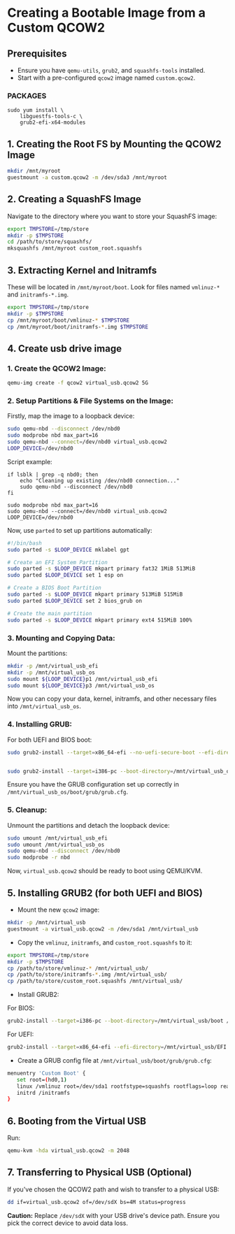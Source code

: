 # Creating a Bootable Image from a Custom QCOW2

## Prerequisites

- Ensure you have `qemu-utils`, `grub2`, and `squashfs-tools` installed.
- Start with a pre-configured `qcow2` image named `custom.qcow2`.

### PACKAGES
```
sudo yum install \
    libguestfs-tools-c \
    grub2-efi-x64-modules
```

## 1. Creating the Root FS by Mounting the QCOW2 Image

```bash
mkdir /mnt/myroot
guestmount -a custom.qcow2 -m /dev/sda3 /mnt/myroot
```

## 2. Creating a SquashFS Image

Navigate to the directory where you want to store your SquashFS image:

```bash
export TMPSTORE=/tmp/store
mkdir -p $TMPSTORE
cd /path/to/store/squashfs/
mksquashfs /mnt/myroot custom_root.squashfs
```

## 3. Extracting Kernel and Initramfs

These will be located in `/mnt/myroot/boot`. Look for files named `vmlinuz-*` and `initramfs-*.img`.

```bash
export TMPSTORE=/tmp/store
mkdir -p $TMPSTORE
cp /mnt/myroot/boot/vmlinuz-* $TMPSTORE
cp /mnt/myroot/boot/initramfs-*.img $TMPSTORE
```




## 4. Create usb drive image


### 1. Create the QCOW2 Image:

```bash
qemu-img create -f qcow2 virtual_usb.qcow2 5G
```

### 2. Setup Partitions & File Systems on the Image:

Firstly, map the image to a loopback device:

```bash
sudo qemu-nbd --disconnect /dev/nbd0
sudo modprobe nbd max_part=16
sudo qemu-nbd --connect=/dev/nbd0 virtual_usb.qcow2
LOOP_DEVICE=/dev/nbd0
```

Script example:
```
if lsblk | grep -q nbd0; then
    echo "Cleaning up existing /dev/nbd0 connection..."
    sudo qemu-nbd --disconnect /dev/nbd0
fi

sudo modprobe nbd max_part=16
sudo qemu-nbd --connect=/dev/nbd0 virtual_usb.qcow2
LOOP_DEVICE=/dev/nbd0

```

Now, use `parted` to set up partitions automatically:

```bash
#!/bin/bash
sudo parted -s $LOOP_DEVICE mklabel gpt

# Create an EFI System Partition
sudo parted -s $LOOP_DEVICE mkpart primary fat32 1MiB 513MiB
sudo parted $LOOP_DEVICE set 1 esp on

# Create a BIOS Boot Partition
sudo parted -s $LOOP_DEVICE mkpart primary 513MiB 515MiB
sudo parted $LOOP_DEVICE set 2 bios_grub on

# Create the main partition
sudo parted -s $LOOP_DEVICE mkpart primary ext4 515MiB 100%
```

<!-- Format the partitions:

```bash
sudo mkfs.vfat ${LOOP_DEVICE}p1
sudo mkfs.ext4 ${LOOP_DEVICE}p2
``` -->

### 3. Mounting and Copying Data:

Mount the partitions:

```bash
mkdir -p /mnt/virtual_usb_efi
mkdir -p /mnt/virtual_usb_os
sudo mount ${LOOP_DEVICE}p1 /mnt/virtual_usb_efi
sudo mount ${LOOP_DEVICE}p3 /mnt/virtual_usb_os
```

Now you can copy your data, kernel, initramfs, and other necessary files into `/mnt/virtual_usb_os`.

### 4. Installing GRUB:

For both UEFI and BIOS boot:

```bash
sudo grub2-install --target=x86_64-efi --no-uefi-secure-boot --efi-directory=/mnt/virtual_usb_efi --boot-directory=/mnt/virtual_usb_os/boot --removable --modules="part_gpt part_msdos"


sudo grub2-install --target=i386-pc --boot-directory=/mnt/virtual_usb_os/boot $LOOP_DEVICE
```

Ensure you have the GRUB configuration set up correctly in `/mnt/virtual_usb_os/boot/grub/grub.cfg`.

### 5. Cleanup:

Unmount the partitions and detach the loopback device:

```bash
sudo umount /mnt/virtual_usb_efi
sudo umount /mnt/virtual_usb_os
sudo qemu-nbd --disconnect /dev/nbd0
sudo modprobe -r nbd
```

Now, `virtual_usb.qcow2` should be ready to boot using QEMU/KVM.

















<!-- ## 4. Creating a Bootable QCOW2 (or ISO)

- For a QCOW2 image:

```bash
qemu-img create -f qcow2 virtual_usb.qcow2 5G
```

- If you wish to create an ISO (after completing the bootloader installation):

```bash
genisoimage -o output.iso /path/to/your/virtual_usb/contents
```

## 4.5. Partitioning USB virtual drive -->


## 5. Installing GRUB2 (for both UEFI and BIOS)

- Mount the new `qcow2` image:

```bash
mkdir -p /mnt/virtual_usb
guestmount -a virtual_usb.qcow2 -m /dev/sda1 /mnt/virtual_usb
```

- Copy the `vmlinuz`, `initramfs`, and `custom_root.squashfs` to it:

```bash
export TMPSTORE=/tmp/store
mkdir -p $TMPSTORE
cp /path/to/store/vmlinuz-* /mnt/virtual_usb/
cp /path/to/store/initramfs-*.img /mnt/virtual_usb/
cp /path/to/store/custom_root.squashfs /mnt/virtual_usb/
```

- Install GRUB2:

For BIOS:

```bash
grub2-install --target=i386-pc --boot-directory=/mnt/virtual_usb/boot /path/to/virtual_usb.qcow2
```

For UEFI:

```bash
grub2-install --target=x86_64-efi --efi-directory=/mnt/virtual_usb/EFI --boot-directory=/mnt/virtual_usb/boot /path/to/virtual_usb.qcow2
```

- Create a GRUB config file at `/mnt/virtual_usb/boot/grub/grub.cfg`:

```bash
menuentry 'Custom Boot' {
   set root=(hd0,1)
   linux /vmlinuz root=/dev/sda1 rootfstype=squashfs rootflags=loop real_root=/custom_root.squashfs
   initrd /initramfs
}
```

## 6. Booting from the Virtual USB

Run:

```bash
qemu-kvm -hda virtual_usb.qcow2 -m 2048
```

## 7. Transferring to Physical USB (Optional)

If you've chosen the QCOW2 path and wish to transfer to a physical USB:

```bash
dd if=virtual_usb.qcow2 of=/dev/sdX bs=4M status=progress
```

**Caution:** Replace `/dev/sdX` with your USB drive's device path. Ensure you pick the correct device to avoid data loss.

